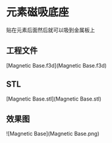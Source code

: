 # 元素磁吸底座

贴在元素后面然后就可以吸到金属板上

## 工程文件

 [Magnetic Base.f3d](Magnetic Base.f3d) 

## STL

 [Magnetic Base.stl](Magnetic Base.stl) 

## 效果图

![Magnetic Base](Magnetic Base.png)